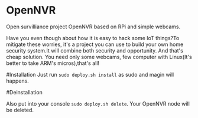 # OpenNVR
Open survilliance project OpenNVR based on RPi and simple webcams.

Have you even though about how it is easy to hack some IoT things?To mitigate these worries, it's a project you can use to build your own home security system.It will combine both security and opportunity. And that's cheap solution. You need only some webcams, few computer with Linux(It's better to take ARM's micros),that's all!


#Installation
Just run 
`sudo deploy.sh install` as sudo and magin will happens.

#Deinstallation

Also put into your console
`sudo deploy.sh delete`.
Your OpenNVR node will be deleted.
